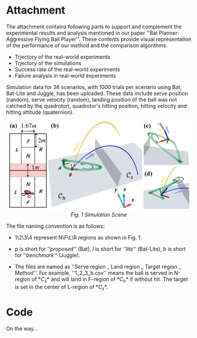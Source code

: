 # Attachment 

The attachment contains following parts to support and complement the experimental results and analysis mentioned in our paper ''Bat Planner: Aggressive Flying Ball Player''. These contents provide visual representation of the performance of our method and the comparison algorithms.

- Trjectory of the real-world experiments
- Trjectory of the simulations
- Success rate of the real-world experiments
- Failure analysis in real-world experiments

Simulation data for 36 scenarios, with 1000 trials per scenario using Bat, Bat-Lite and Juggle, has been uploaded. These data include serve position (random), serve velocity (random), landing position (if the ball was not catched by the quadrotor), quadrotor's hitting position, hitting velocity and hitting attitude (quaternion). 

<p align="center">
  <img src="./figures/simulation.png" alt="Simulation Scene" width="500"/>
  <br>
  <em>Fig. 1 Simulation Scene</em>
</p>

The file naming convention is as follows:

- 1\2\3\4 represent N\F\L\R regions as shown in Fig. 1.

- *p* is short for *''proposed''* (Bat), *l* is short for *''lite''* (Bat-Lite), *b* is short for *''benchmark''* (Juggle).

- The files are named as ''Serve region _ Land region _ Target region _ Method''. For example, ''1_2_3_b.csv'' means the ball is served in N-region of  $*C_s*$ and will land in F-region of $*C_h*$ if without hit. The target is set in the center of L-region of $*C_s*$.


# Code
On the way...





